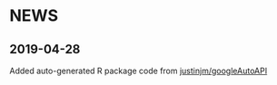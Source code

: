 # NEWS

## 2019-04-28 
Added auto-generated R package code from [justinjm/googleAutoAPI](https://github.com/justinjm/googleAutoAPI)

